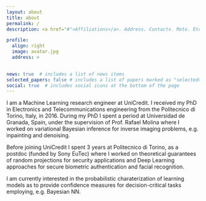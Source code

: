 ```yaml
---
layout: about
title: about
permalink: /
description: <a href="#">Affiliations</a>. Address. Contacts. Moto. Etc.

profile:
  align: right
  image: avatar.jpg
  address: >
    

news: true  # includes a list of news items
selected_papers: false # includes a list of papers marked as "selected={true}"
social: true  # includes social icons at the bottom of the page
---
```


I am a Machine Learning research engineer at UniCredit. I received my PhD in Electronics and Telecommunications engineering from the Politecnico di Torino, Italy, in 2016.
During my PhD I spent a period at Universidad de Granada, Spain, under the supervision of Prof. Rafael Molina where I worked on variational Bayesian inference for inverse imaging problems, e.g. inpainting and denoising.

Before joining UniCredit I spent 3 years at Politecnico di Torino, as a postdoc (funded by Sony EuTec) where I worked on theoretical guarantees of random projections for security applications and Deep Learning approaches for secure biometric authentication and facial recognition.

I am currently interested in the probabilistic charaterization of learning models as to provide confidence measures for decision-critical tasks employing, e.g. Bayesian NN.